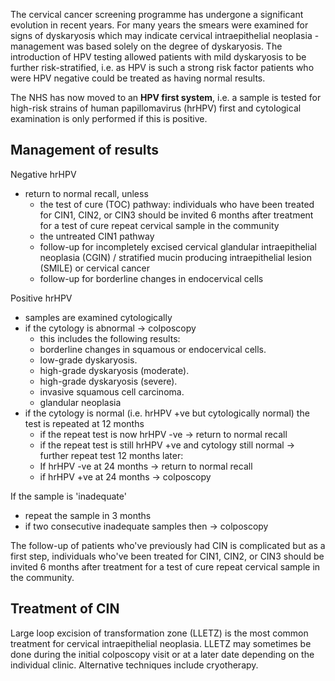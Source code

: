 The cervical cancer screening programme has undergone a significant evolution in recent years. For many years the smears were examined for signs of dyskaryosis which may indicate cervical intraepithelial neoplasia \- management was based solely on the degree of dyskaryosis. The introduction of HPV testing allowed patients with mild dyskaryosis to be further risk\-stratified, i.e. as HPV is such a strong risk factor patients who were HPV negative could be treated as having normal results.  
  
The NHS has now moved to an **HPV first system**, i.e. a sample is tested for high\-risk strains of human papillomavirus (hrHPV) first and cytological examination is only performed if this is positive.  
  
Management of results
---------------------

  
Negative hrHPV  
* return to normal recall, unless
	+ the test of cure (TOC) pathway: individuals who have been treated for CIN1, CIN2, or CIN3 should be invited 6 months after treatment for a test of cure repeat cervical sample in the community
	+ the untreated CIN1 pathway
	+ follow\-up for incompletely excised cervical glandular intraepithelial neoplasia (CGIN) / stratified mucin producing intraepithelial lesion (SMILE) or cervical cancer
	+ follow\-up for borderline changes in endocervical cells

  
Positive hrHPV  
* samples are examined cytologically
* if the cytology is abnormal → colposcopy
	+ this includes the following results:
	+ borderline changes in squamous or endocervical cells.
	+ low\-grade dyskaryosis.
	+ high\-grade dyskaryosis (moderate).
	+ high\-grade dyskaryosis (severe).
	+ invasive squamous cell carcinoma.
	+ glandular neoplasia
* if the cytology is normal (i.e. hrHPV \+ve but cytologically normal) the test is repeated at 12 months
	+ if the repeat test is now hrHPV \-ve → return to normal recall
	+ if the repeat test is still hrHPV \+ve and cytology still normal → further repeat test 12 months later:
	+ If hrHPV \-ve at 24 months → return to normal recall
	+ if hrHPV \+ve at 24 months → colposcopy

  
If the sample is 'inadequate'  
* repeat the sample in 3 months
* if two consecutive inadequate samples then → colposcopy

  
The follow\-up of patients who've previously had CIN is complicated but as a first step, individuals who've been treated for CIN1, CIN2, or CIN3 should be invited 6 months after treatment for a test of cure repeat cervical sample in the community.  
  
Treatment of CIN
----------------

  
Large loop excision of transformation zone (LLETZ) is the most common treatment for cervical intraepithelial neoplasia. LLETZ may sometimes be done during the initial colposcopy visit or at a later date depending on the individual clinic. Alternative techniques include cryotherapy.